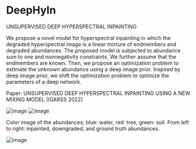 # DeepHyIn
UNSUPERVISED DEEP HYPERSPECTRAL INPAINTING

We propose a novel model for hyperspectral inpainting in which the degraded hyperspectral image is a linear mixture of endmembers and degraded abundances. The proposed model is subjected to abundance sum to one and nonnegativity constraints. We further assume that the endmembers are known. Then, we propose an optimization problem to estimate the unknown abundance using a deep image prior. Inspired by deep image prior, we shift the optimization problem to optimize the parameters of a deep network.


Paper: UNSUPERVISED DEEP HYPERSPECTRAL INPAINTING USING A NEW MIXING MODEL (IGARSS 2022)


![image](https://user-images.githubusercontent.com/61419984/169041279-63e3d5ed-cde7-4f93-9743-06e231311fb3.png)
![image](https://user-images.githubusercontent.com/61419984/169041386-8eee408a-fc82-4137-b07b-d84d971dce64.png)

Color image of the abundances; blue: water, red: tree, green: soil. From left to right: inpainted, downgraded, and ground truth abundances.

![image](https://user-images.githubusercontent.com/61419984/169041449-22c1652f-3cf1-46a5-97a9-27998a08a509.png)
